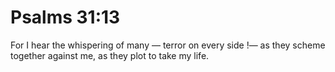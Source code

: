 # Psalms 31:13

For I hear the whispering of many — terror on every side !— as they scheme together against me, as they plot to take my life.
